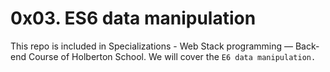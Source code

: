 0x03. ES6 data manipulation
===========================

This repo is included in Specializations - Web Stack programming ― Back-end Course of Holberton School. We will cover the `E6 data manipulation.`